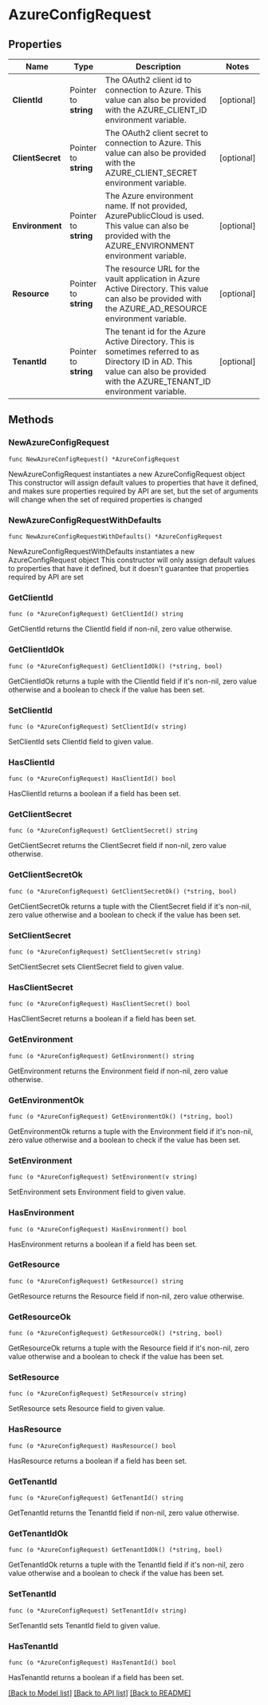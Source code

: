 # AzureConfigRequest

## Properties

Name | Type | Description | Notes
------------ | ------------- | ------------- | -------------
**ClientId** | Pointer to **string** | The OAuth2 client id to connection to Azure. This value can also be provided with the AZURE_CLIENT_ID environment variable. | [optional] 
**ClientSecret** | Pointer to **string** | The OAuth2 client secret to connection to Azure. This value can also be provided with the AZURE_CLIENT_SECRET environment variable. | [optional] 
**Environment** | Pointer to **string** | The Azure environment name. If not provided, AzurePublicCloud is used. This value can also be provided with the AZURE_ENVIRONMENT environment variable. | [optional] 
**Resource** | Pointer to **string** | The resource URL for the vault application in Azure Active Directory. This value can also be provided with the AZURE_AD_RESOURCE environment variable. | [optional] 
**TenantId** | Pointer to **string** | The tenant id for the Azure Active Directory. This is sometimes referred to as Directory ID in AD. This value can also be provided with the AZURE_TENANT_ID environment variable. | [optional] 

## Methods

### NewAzureConfigRequest

`func NewAzureConfigRequest() *AzureConfigRequest`

NewAzureConfigRequest instantiates a new AzureConfigRequest object
This constructor will assign default values to properties that have it defined,
and makes sure properties required by API are set, but the set of arguments
will change when the set of required properties is changed

### NewAzureConfigRequestWithDefaults

`func NewAzureConfigRequestWithDefaults() *AzureConfigRequest`

NewAzureConfigRequestWithDefaults instantiates a new AzureConfigRequest object
This constructor will only assign default values to properties that have it defined,
but it doesn't guarantee that properties required by API are set

### GetClientId

`func (o *AzureConfigRequest) GetClientId() string`

GetClientId returns the ClientId field if non-nil, zero value otherwise.

### GetClientIdOk

`func (o *AzureConfigRequest) GetClientIdOk() (*string, bool)`

GetClientIdOk returns a tuple with the ClientId field if it's non-nil, zero value otherwise
and a boolean to check if the value has been set.

### SetClientId

`func (o *AzureConfigRequest) SetClientId(v string)`

SetClientId sets ClientId field to given value.

### HasClientId

`func (o *AzureConfigRequest) HasClientId() bool`

HasClientId returns a boolean if a field has been set.

### GetClientSecret

`func (o *AzureConfigRequest) GetClientSecret() string`

GetClientSecret returns the ClientSecret field if non-nil, zero value otherwise.

### GetClientSecretOk

`func (o *AzureConfigRequest) GetClientSecretOk() (*string, bool)`

GetClientSecretOk returns a tuple with the ClientSecret field if it's non-nil, zero value otherwise
and a boolean to check if the value has been set.

### SetClientSecret

`func (o *AzureConfigRequest) SetClientSecret(v string)`

SetClientSecret sets ClientSecret field to given value.

### HasClientSecret

`func (o *AzureConfigRequest) HasClientSecret() bool`

HasClientSecret returns a boolean if a field has been set.

### GetEnvironment

`func (o *AzureConfigRequest) GetEnvironment() string`

GetEnvironment returns the Environment field if non-nil, zero value otherwise.

### GetEnvironmentOk

`func (o *AzureConfigRequest) GetEnvironmentOk() (*string, bool)`

GetEnvironmentOk returns a tuple with the Environment field if it's non-nil, zero value otherwise
and a boolean to check if the value has been set.

### SetEnvironment

`func (o *AzureConfigRequest) SetEnvironment(v string)`

SetEnvironment sets Environment field to given value.

### HasEnvironment

`func (o *AzureConfigRequest) HasEnvironment() bool`

HasEnvironment returns a boolean if a field has been set.

### GetResource

`func (o *AzureConfigRequest) GetResource() string`

GetResource returns the Resource field if non-nil, zero value otherwise.

### GetResourceOk

`func (o *AzureConfigRequest) GetResourceOk() (*string, bool)`

GetResourceOk returns a tuple with the Resource field if it's non-nil, zero value otherwise
and a boolean to check if the value has been set.

### SetResource

`func (o *AzureConfigRequest) SetResource(v string)`

SetResource sets Resource field to given value.

### HasResource

`func (o *AzureConfigRequest) HasResource() bool`

HasResource returns a boolean if a field has been set.

### GetTenantId

`func (o *AzureConfigRequest) GetTenantId() string`

GetTenantId returns the TenantId field if non-nil, zero value otherwise.

### GetTenantIdOk

`func (o *AzureConfigRequest) GetTenantIdOk() (*string, bool)`

GetTenantIdOk returns a tuple with the TenantId field if it's non-nil, zero value otherwise
and a boolean to check if the value has been set.

### SetTenantId

`func (o *AzureConfigRequest) SetTenantId(v string)`

SetTenantId sets TenantId field to given value.

### HasTenantId

`func (o *AzureConfigRequest) HasTenantId() bool`

HasTenantId returns a boolean if a field has been set.


[[Back to Model list]](../README.md#documentation-for-models) [[Back to API list]](../README.md#documentation-for-api-endpoints) [[Back to README]](../README.md)


